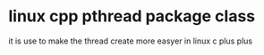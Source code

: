 # linux cpp pthread package class

it is use to make the thread create more easyer in linux c plus plus
